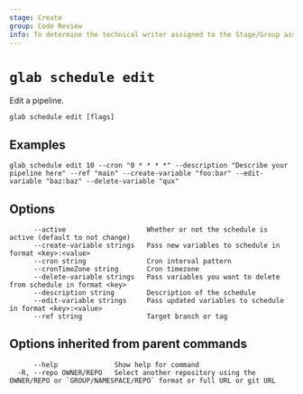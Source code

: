 ```yaml
---
stage: Create
group: Code Review
info: To determine the technical writer assigned to the Stage/Group associated with this page, see https://about.gitlab.com/handbook/product/ux/technical-writing/#assignments
---
```


<!--
This documentation is auto generated by a script.
Please do not edit this file directly. Run `make gen-docs` instead.
-->

# `glab schedule edit`

Edit a pipeline.

```plaintext
glab schedule edit [flags]
```

## Examples

```plaintext
glab schedule edit 10 --cron "0 * * * *" --description "Describe your pipeline here" --ref "main" --create-variable "foo:bar" --edit-variable "baz:baz" --delete-variable "qux"

```

## Options

```plaintext
      --active                    Whether or not the schedule is active (default to not change)
      --create-variable strings   Pass new variables to schedule in format <key>:<value>
      --cron string               Cron interval pattern
      --cronTimeZone string       Cron timezone
      --delete-variable strings   Pass variables you want to delete from schedule in format <key>
      --description string        Description of the schedule
      --edit-variable strings     Pass updated variables to schedule in format <key>:<value>
      --ref string                Target branch or tag
```

## Options inherited from parent commands

```plaintext
      --help              Show help for command
  -R, --repo OWNER/REPO   Select another repository using the OWNER/REPO or `GROUP/NAMESPACE/REPO` format or full URL or git URL
```
